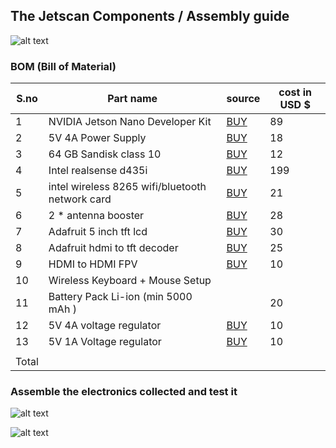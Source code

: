 ## The Jetscan Components / Assembly guide

![alt text](https://github.com/devshank3/JetScan/blob/master/Hardware_electronics/eg%20(2).PNG)

### BOM (Bill of Material)

| S.no   |  Part name | source  |  cost in USD $ |   
|---|---|---|---|
|1   | NVIDIA Jetson Nano Developer Kit  |[BUY](https://www.seeedstudio.com/NVIDIA-Jetson-Nano-Development-Kit-p-2916.html)   |  89 |
|  2 |  5V 4A Power Supply |[BUY](https://www.amazon.com/Geekworm-Adapter-Raspberry-Expansion-Management/dp/B07413Q5Y4/ref=sr_1_7?crid=165K4R69OLG8Y&keywords=5v+4a+power+supply&qid=1581929641&sprefix=5v+4a+%2Caps%2C373&sr=8-7)  |  18 |
|  3 | 64 GB Sandisk class 10  | [BUY](https://www.amazon.com/SanDisk-Ultra-microSDXC-Memory-Adapter/dp/B073JYVKNX/ref=sr_1_4?crid=228GTQF88THRG&keywords=class+10+micro+sd+card+64gb&qid=1581929124&sprefix=class+10+%2Caps%2C373&sr=8-4) | 12  |
|  4 | Intel realsense d435i  | [BUY](https://store.intelrealsense.com/buy-intel-realsense-depth-camera-d435i.html)  |  199 |   
|  5 | 	intel wireless 8265 wifi/bluetooth network card  |[BUY](https://www.amazon.com/Intel-Dual-Band-Wireless-Ac-8265/dp/B01MZA1AB2)  | 21  |   
|  6 | 2 * antenna booster  |   [BUY](https://www.banggood.in/Wareshare-Wireless-Network-Card-Intel-8265AC-8265NGW-2_4G5G-WIFI-bluetooth-4_2-Module-For-Jetson-Nano-p-1526308.html?country_sel=99&currency_sel=USD#&cur_warehouse=CN)| 28  |   
|  7 | Adafruit 5 inch tft lcd  | [BUY](https://www.adafruit.com/product/1680)  |  30 |   
|  8 | Adafruit hdmi to tft decoder  |  [BUY](https://www.adafruit.com/product/2218) |  25 |   
|  9 | 	HDMI to HDMI FPV  |[BUY](https://www.amazon.com/Degree-Angled-Multicopter-Aerial-Photography/dp/B01EWSKVDQ/ref=sr_1_2?keywords=hdmi%2Bfpv&qid=1581928898&sr=8-2&th=1)   | 10  |   
|  10 |  Wireless Keyboard + Mouse Setup |   
|   11|  	Battery Pack Li-ion (min 5000 mAh ) | |20  | 
| 12  |  	5V 4A voltage regulator | [BUY](https://www.pololu.com/product/2851)  | 10  |   
|  13 |  5V 1A Voltage regulator |  [BUY](https://www.pololu.com/product/2851) |  10 |   
|   |   |   |   |   
| Total  |   |   |   |   


### Assemble the electronics collected and test it

![alt text](https://github.com/devshank3/JetScan/blob/master/Schematic/Capture.PNG)

![alt text](https://github.com/devshank3/JetScan/blob/master/Hardware_electronics/IMG_20200217_154929.jpg)

